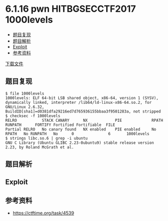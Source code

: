 # 6.1.16 pwn HITBGSECCTF2017 1000levels

- [题目复现](#题目复现)
- [题目解析](#题目解析)
- [Exploit](#exploit)
- [参考资料](#参考资料)


[下载文件](../src/writeup/6.1.16_pwn_hitbgsecctf2017_1000levels)

## 题目复现
```
$ file 1000levels 
1000levels: ELF 64-bit LSB shared object, x86-64, version 1 (SYSV), dynamically linked, interpreter /lib64/ld-linux-x86-64.so.2, for GNU/Linux 2.6.32, BuildID[sha1]=d0381dfa29216ed7d765936155bbaa3f9501283a, not stripped
$ checksec -f 1000levels
RELRO           STACK CANARY      NX            PIE             RPATH      RUNPATH      FORTIFY Fortified Fortifiable  FILE
Partial RELRO   No canary found   NX enabled    PIE enabled     No RPATH   No RUNPATH   No      0               6       1000levels
$ strings libc.so.6 | grep -i ubuntu
GNU C Library (Ubuntu GLIBC 2.23-0ubuntu9) stable release version 2.23, by Roland McGrath et al.
```


## 题目解析

## Exploit

## 参考资料
- https://ctftime.org/task/4539
